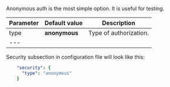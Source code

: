 
 
Anonymous auth is the most simple option. It is useful for testing.  


|**Parameter**|**Default value**|**Description**|
|:-|:-|-
| type               | **anonymous**                      | Type of authorization.      |
|---

Security subsection in configuration file will look like this: 

```yaml
    "security": {
      "type": "anonymous"
    }
```
